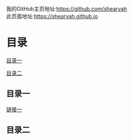 <html>
  <head>
    <meta charset="utf-8">
  </head>
  <body>
    <p>我的GitHub主页地址:<a href="https://github.com/shearyah/">https://github.com/shearyah</a><br/>此页面地址:<a href="https://shearyah.github.io/">https://shearyah.github.io</a>
    </p>
    <h1>目录</h1>
    <p>
      <a href="#A1">目录一</a></p>
    <p>
      <a href="#A2">目录二</a></p>
    <h2 id=A1>目录一</h2>
      <p>
        <a href="https://Lybneah.github.io/page1">链接一</a>
      </p>
    <h2 id=A2>目录二</h2>
  </body>
</html>
